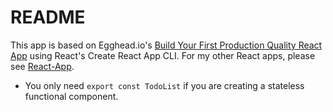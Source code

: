 # README

This app is based on Egghead.io's [Build Your First Production Quality React App](https://egghead.io/courses/build-your-first-production-quality-react-app) using React's Create React App CLI.
For my other React apps, please see [React-App](https://github.com/coolinmc6/react-app).

- You only need `export const TodoList` if you are creating a stateless functional component.
